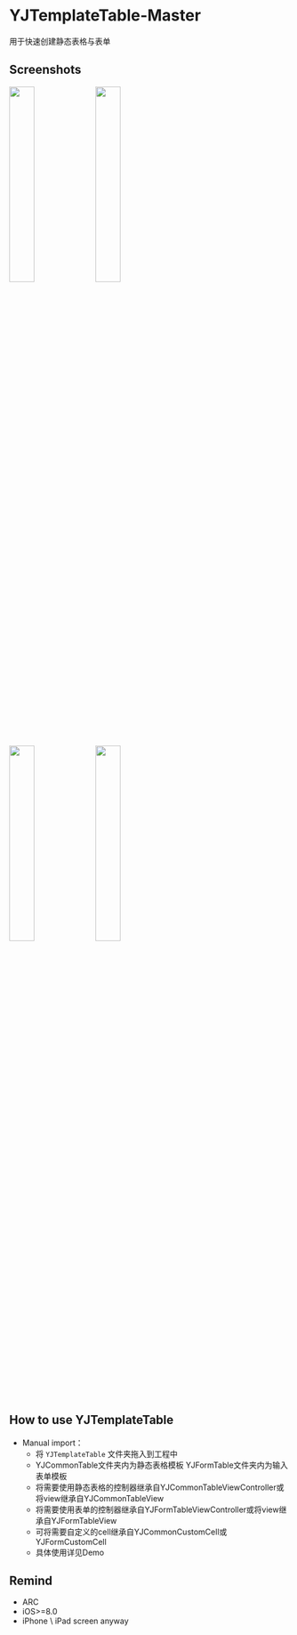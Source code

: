 # YJTemplateTable-Master
用于快速创建静态表格与表单

## Screenshots
<img src="https://github.com/mcyj1314/YJTemplateTable-Master/blob/master/screenshots/screenshot_1.png" width="30%" height="30%">                             <img src="https://github.com/mcyj1314/YJTemplateTable-Master/blob/master/screenshots/screenshot_2.png" width="30%" height="30%">

<img src="https://github.com/mcyj1314/YJTemplateTable-Master/blob/master/screenshots/screenshot_3.png" width="30%" height="30%">     <img src="https://github.com/mcyj1314/YJTemplateTable-Master/blob/master/screenshots/screenshot_4.png" width="30%" height="30%">

## <a id="How to use YJTemplateTable"></a>How to use YJTemplateTable
* Manual import：
    * 将 `YJTemplateTable` 文件夹拖入到工程中
    * YJCommonTable文件夹内为静态表格模板 YJFormTable文件夹内为输入表单模板
    * 将需要使用静态表格的控制器继承自YJCommonTableViewController或将view继承自YJCommonTableView
    * 将需要使用表单的控制器继承自YJFormTableViewController或将view继承自YJFormTableView
    * 可将需要自定义的cell继承自YJCommonCustomCell或YJFormCustomCell
    * 具体使用详见Demo
    
## Remind
* ARC
* iOS>=8.0
* iPhone \ iPad screen anyway
